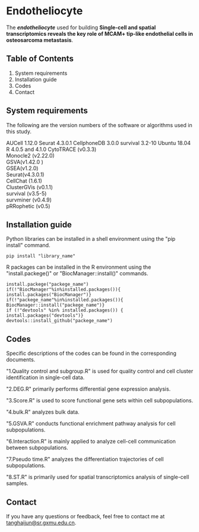 # Endotheliocyte
The ***endotheliocyte*** used for building **Single-cell and spatial transcriptomics reveals the key role of MCAM+ tip-like endothelial cells in osteosarcoma metastasis**.

## Table of Contents
1. System requirements
2. Installation guide
3. Codes
5. Contact

## System requirements
The following are the version numbers of the software or algorithms used in this study.

AUCell 1.12.0
Seurat 4.3.0.1
CellphoneDB 3.0.0
survival 3.2-10
Ubuntu 18.04
R 4.0.5 and 4.1.0 
CytoTRACE (v0.3.3)  
Monocle2 (v2.22.0)   
GSVA(v1.42.0 )       
GSEA(v1.2.0)       
Seurat(v4.3.0.1)  
CellChat (1.6.1)   
ClusterGVis (v0.1.1)    
survival (v3.5-5)    
survminer (v0.4.9)      
pRRophetic (v0.5)

## Installation guide
Python libraries can be installed in a shell environment using the "pip install" command. 

	pip install "library_name"

R packages can be installed in the R environment using the "install.packege()" or "BiocManager::install()" commands.

	install.packege("packege_name")
	if(!"BiocManager"%in%installed.packages()){ 
	install.packages("BiocManager")}
 	if(!"packege_name"%in%installed.packages()){ 
	BiocManager::install("packege_name")}
	if (!"devtools" %in% installed.packages()) {
  	install.packages("devtools")}
   	devtools::install_github("packege_name")
## Codes
Specific descriptions of the codes can be found in the corresponding documents.


"1.Quality control and subgroup.R" is used for quality control and cell cluster identification in single-cell data.

"2.DEG.R" primarily performs differential gene expression analysis.

"3.Score.R" is used to score functional gene sets within cell subpopulations.

"4.bulk.R" analyzes bulk data.

"5.GSVA.R" conducts functional enrichment pathway analysis for cell subpopulations.

"6.Interaction.R" is mainly applied to analyze cell-cell communication between subpopulations.

"7.Pseudo time.R" analyzes the differentiation trajectories of cell subpopulations.

"8.ST.R" is primarily used for spatial transcriptomics analysis of single-cell samples.

## Contact
If you have any questions or feedback, feel free to contact me at tanghaijun@sr.gxmu.edu.cn.
